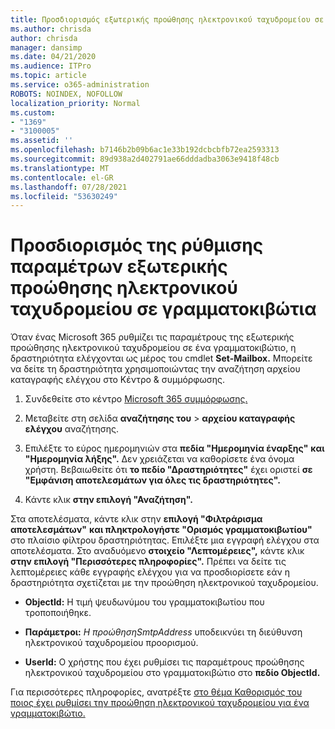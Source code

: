 ```yaml
---
title: Προσδιορισμός εξωτερικής προώθησης ηλεκτρονικού ταχυδρομείου σε γραμματοκιβώτια σε αρχεία καταγραφής ελέγχου
ms.author: chrisda
author: chrisda
manager: dansimp
ms.date: 04/21/2020
ms.audience: ITPro
ms.topic: article
ms.service: o365-administration
ROBOTS: NOINDEX, NOFOLLOW
localization_priority: Normal
ms.custom:
- "1369"
- "3100005"
ms.assetid: ''
ms.openlocfilehash: b7146b2b09b6ac1e33b192dcbcbfb72ea2593313
ms.sourcegitcommit: 89d938a2d402791ae66dddadba3063e9418f48cb
ms.translationtype: MT
ms.contentlocale: el-GR
ms.lasthandoff: 07/28/2021
ms.locfileid: "53630249"
---
```

# <a name="identify-when-external-email-forwarding-is-configured-on-mailboxes"></a>Προσδιορισμός της ρύθμισης παραμέτρων εξωτερικής προώθησης ηλεκτρονικού ταχυδρομείου σε γραμματοκιβώτια

Όταν ένας Microsoft 365 ρυθμίζει τις παραμέτρους της εξωτερικής προώθησης ηλεκτρονικού ταχυδρομείου σε ένα γραμματοκιβώτιο, η δραστηριότητα ελέγχονται ως μέρος του cmdlet **Set-Mailbox.** Μπορείτε να δείτε τη δραστηριότητα χρησιμοποιώντας την αναζήτηση αρχείου καταγραφής ελέγχου στο Κέντρο & συμμόρφωσης.

1. Συνδεθείτε στο κέντρο [Microsoft 365 συμμόρφωσης.](https://protection.office.com/)

2. Μεταβείτε στη σελίδα **αναζήτησης του**  >  **αρχείου καταγραφής ελέγχου** αναζήτησης.

3. Επιλέξτε το εύρος ημερομηνιών στα **πεδία "Ημερομηνία έναρξης"** **και "Ημερομηνία λήξης".** Δεν χρειάζεται να καθορίσετε ένα όνομα χρήστη. Βεβαιωθείτε ότι **το πεδίο "Δραστηριότητες"** έχει οριστεί **σε "Εμφάνιση αποτελεσμάτων για όλες τις δραστηριότητες".**

4. Κάντε κλικ **στην επιλογή "Αναζήτηση".**

Στα αποτελέσματα, κάντε κλικ στην **επιλογή "Φιλτράρισμα αποτελεσμάτων"** **και πληκτρολογήστε "Ορισμός γραμματοκιβωτίου"** στο πλαίσιο φίλτρου δραστηριότητας. Επιλέξτε μια εγγραφή ελέγχου στα αποτελέσματα. Στο αναδυόμενο **στοιχείο "Λεπτομέρειες",** κάντε κλικ **στην επιλογή "Περισσότερες πληροφορίες".** Πρέπει να δείτε τις λεπτομέρειες κάθε εγγραφής ελέγχου για να προσδιορίσετε εάν η δραστηριότητα σχετίζεται με την προώθηση ηλεκτρονικού ταχυδρομείου.

- **ObjectId:** Η τιμή ψευδωνύμου του γραμματοκιβωτίου που τροποποιήθηκε.

- **Παράμετροι:** _Η προώθησηSmtpAddress_ υποδεικνύει τη διεύθυνση ηλεκτρονικού ταχυδρομείου προορισμού.

- **UserId:** Ο χρήστης που έχει ρυθμίσει τις παραμέτρους προώθησης ηλεκτρονικού ταχυδρομείου στο γραμματοκιβώτιο στο **πεδίο ObjectId.**

Για περισσότερες πληροφορίες, ανατρέξτε [στο θέμα Καθορισμός του ποιος έχει ρυθμίσει την προώθηση ηλεκτρονικού ταχυδρομείου για ένα γραμματοκιβώτιο.](/microsoft-365/compliance/auditing-troubleshooting-scenarios#determine-who-set-up-email-forwarding-for-a-mailbox)
